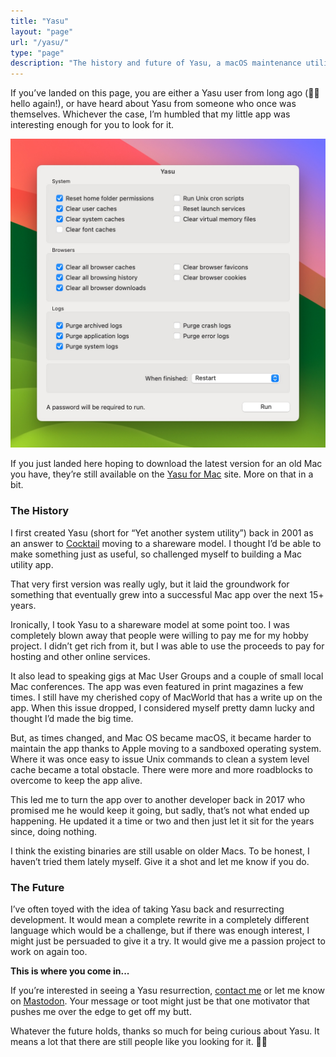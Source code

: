 ```yaml
---
title: "Yasu"
layout: "page"
url: "/yasu/"
type: "page"
description: "The history and future of Yasu, a macOS maintenance utility."
---
```

If you’ve landed on this page, you are either a Yasu user from long ago (👋🏻 hello again!), or have heard about Yasu from someone who once was themselves. Whichever the case, I’m humbled that my little app was interesting enough for you to look for it.

![Screenshot depicting the new app layout for Yasu](yasu.jpg)

If you just landed here hoping to download the latest version for an old Mac you have, they’re still available on the [Yasu for Mac](https://yasuformac.com) site. More on that in a bit.

### The History

I first created Yasu (short for “Yet another system utility”) back in 2001 as an answer to [Cocktail](https://www.maintain.se/cocktail/) moving to a shareware model. I thought I’d be able to make something just as useful, so challenged myself to building a Mac utility app.

That very first version was really ugly, but it laid the groundwork for something that eventually grew into a successful Mac app over the next 15+ years.

Ironically, I took Yasu to a shareware model at some point too. I was completely blown away that people were willing to pay me for my hobby project. I didn’t get rich from it, but I was able to use the proceeds to pay for hosting and other online services.

It also lead to speaking gigs at Mac User Groups and a couple of small local Mac conferences. The app was even featured in print magazines a few times. I still have my cherished copy of MacWorld that has a write up on the app. When this issue dropped, I considered myself pretty damn lucky and thought I’d made the big time.

But, as times changed, and Mac OS became macOS, it became harder to maintain the app thanks to Apple moving to a sandboxed operating system. Where it was once easy to issue Unix commands to clean a system level cache became a total obstacle. There were more and more roadblocks to overcome to keep the app alive.

This led me to turn the app over to another developer back in 2017 who promised me he would keep it going, but sadly, that’s not what ended up happening. He updated it a time or two and then just let it sit for the years since, doing nothing.

I think the existing binaries are still usable on older Macs. To be honest, I haven’t tried them lately myself. Give it a shot and let me know if you do.

### The Future

I’ve often toyed with the idea of taking Yasu back and resurrecting development. It would mean a complete rewrite in a completely different language which would be a challenge, but if there was enough interest, I might just be persuaded to give it a try. It would give me a passion project to work on again too.

**This is where you come in...**

If you’re interested in seeing a Yasu resurrection, [contact me](mailto:hello@jimmitchell.dev) or let me know on [Mastodon](https://social.lol/@jim). Your message or toot might just be that one motivator that pushes me over the edge to get off my butt.

Whatever the future holds, thanks so much for being curious about Yasu. It means a lot that there are still people like you looking for it. ✌🏻

